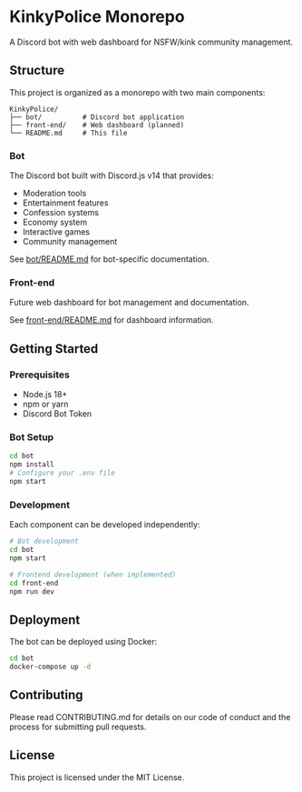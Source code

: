 # KinkyPolice Monorepo

A Discord bot with web dashboard for NSFW/kink community management.

## Structure

This project is organized as a monorepo with two main components:

```
KinkyPolice/
├── bot/          # Discord bot application
├── front-end/    # Web dashboard (planned)
└── README.md     # This file
```

### Bot

The Discord bot built with Discord.js v14 that provides:
- Moderation tools
- Entertainment features
- Confession systems
- Economy system
- Interactive games
- Community management

See [bot/README.md](bot/README.md) for bot-specific documentation.

### Front-end

Future web dashboard for bot management and documentation.

See [front-end/README.md](front-end/README.md) for dashboard information.

## Getting Started

### Prerequisites

- Node.js 18+ 
- npm or yarn
- Discord Bot Token

### Bot Setup

```bash
cd bot
npm install
# Configure your .env file
npm start
```

### Development

Each component can be developed independently:

```bash
# Bot development
cd bot
npm start

# Frontend development (when implemented)
cd front-end
npm run dev
```

## Deployment

The bot can be deployed using Docker:

```bash
cd bot
docker-compose up -d
```

## Contributing

Please read CONTRIBUTING.md for details on our code of conduct and the process for submitting pull requests.

## License

This project is licensed under the MIT License.